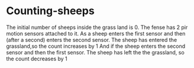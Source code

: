 # Counting-sheeps
The initial number of sheeps inside the grass land is 0.
The fense has 2 pir motion sensors attached to it.
As a sheep enters the first sensor and then (after a second) enters the second sensor. The sheep has entered the grassland,so the count increases by 1
And if the sheep enters the second sensor and then the first sensor. The sheep has left the the grassland, so the count decreases by 1
